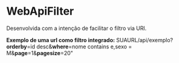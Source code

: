 # WebApiFilter

Desenvolvida com a intenção de facilitar o filtro via URl.

**Exemplo de uma url como filtro integrado:**
SUAURL/api/exemplo?**orderby**=id desc&**where**=nome contains e,sexo = M&**page**=1&**pagesize**=20"
